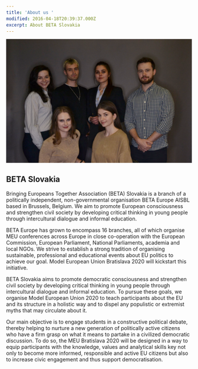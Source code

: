 ```yaml
---
title: 'About us '
modified: 2016-04-18T20:39:37.000Z
excerpt: About BETA Slovakia
---
```

![undefined](/assets/images/Team.png)

## BETA Slovakia

Bringing Europeans Together Association (BETA) Slovakia is a branch of a politically independent, non-governmental organisation BETA Europe AISBL based in Brussels, Belgium. We aim to promote European consciousness and strengthen civil society by developing critical thinking in young people through intercultural dialogue and informal education. 

BETA Europe has grown to encompass 16 branches, all of which organise MEU conferences across Europe in close co-operation with the European Commission, European Parliament, National Parliaments, academia and local NGOs. We strive to establish a strong tradition of organising sustainable, professional and educational events about EU politics to achieve our goal. Model European Union Bratislava 2020 will kickstart this initiative. 

BETA Slovakia aims to promote democratic consciousness and strengthen civil society by developing critical thinking in young people through intercultural dialogue and informal education. To pursue these goals, we organise Model European Union 2020 to teach participants about the EU and its structure in a holistic way and to dispel any populistic or extremist myths that may circulate about it. 

Our main objective is to engage students in a constructive political debate, thereby helping to nurture a new generation of politically active citizens who have a firm grasp on what it means to partake in a civilized democratic discussion. To do so, the MEU Bratislava 2020 will be designed in a way to equip participants with the knowledge, values and analytical skills key not only to become more informed, responsible and active EU citizens but also to increase civic engagement and thus support democratisation.
